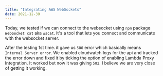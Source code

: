 ```yaml
---
title: "Integrating AWS WebSockets"
date: 2021-12-30
---
```


Today, we tested if we can connect to the websocket using `npm` package `WebSocket cat` aka `wscat`. It's a tool that lets you connect and communicate with the websocket server.

After the testing 1st time. it gave us `500` error which basically means `Internal Server error`. We enabled cloudwatch logs for the api and tracked the error down and fixed it by ticking the option of enabling Lambda Proxy Integration. It worked but now it was giving `502`. I believe we are very close of getting it working.